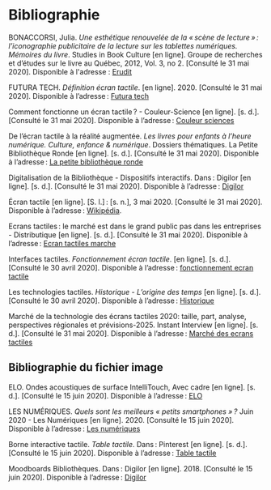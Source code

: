# Bibliographie #

BONACCORSI, Julia. *Une esthétique renouvelée de la « scène de lecture » : l’iconographie publicitaire de la lecture sur les tablettes numériques. Mémoires du livre*. Studies in Book Culture [en ligne]. Groupe de recherches et d’études sur le livre au Québec, 2012, Vol. 3, no 2. [Consulté le 31 mai 2020]. Disponible à l'adresse : [Erudit](https://www.erudit.org/fr/revues/memoires/2012-v3-n2-memoires0117/1009350ar/)

FUTURA TECH. *Définition écran tactile*. [en ligne]. 2020. [Consulté le 31 mai 2020]. Disponible à l’adresse : [Futura tech](https://www.futura-sciences.com/tech/definitions/technologie-ecran-tactile-539/)


Comment fonctionne un écran tactile ? - Couleur-Science [en ligne]. [s. d.]. [Consulté le 31 mai 2020]. Disponible à l’adresse : [Couleur sciences](https://couleur-science.eu/?d=4e0bec--comment-fonctionne-un-ecran-tactile)

De l’écran tactile à la réalité augmentée. *Les livres pour enfants à l’heure numérique. Culture, enfance & numérique*. Dossiers thématiques. La Petite Bibliothèque Ronde [en ligne]. [s. d.]. [Consulté le 31 mai 2020]. Disponible à l’adresse : [La petite bibliothèque ronde](http://www.lapetitebibliothequeronde.com/Ressources/Dossiers-thematiques/Culture-Enfance-Numerique/Les-livres-pour-enfants-a-l-heure-numerique/De-l-ecran-tactile-a-la-realite-augmentee)

Digitalisation de la Bibliothèque - Dispositifs interactifs. Dans : Digilor [en ligne]. [s. d.]. [Consulté le 31 mai 2020]. Disponible à l’adresse : [Digilor](https://www.digilor.fr/digitalisation-de-la-bibliotheque/)

Écran tactile [en ligne]. [S. l.] : [s. n.], 3 mai 2020. [Consulté le 31 mai 2020]. Disponible à l’adresse : [Wikipédia](https://fr.wikipedia.org/w/index.php?title=%C3%89cran_tactile&oldid=170387426). 

Ecrans tactiles : le marché est dans le grand public pas dans les entreprises - Distributique [en ligne]. [s. d.]. [Consulté le 31 mai 2020]. Disponible à l’adresse : [Ecran tactiles marche](https://www.distributique.com/actualites/lire-ecrans-tactiles-le-marche-est-dans-le-grand-public-pas-dans-les-entreprises-14341.html)

Interfaces tactiles. *Fonctionnement écran tactile*.  [en ligne]. [s. d.]. [Consulté le 30 avril 2020]. Disponible à l’adresse : [fonctionnement ecran tactile](http://interfacetactile.com/fonctionnement-ecran-tactile.php)

Les technologies tactiles. *Historique - L’origine des temps* [en ligne]. [s. d.]. [Consulté le 30 avril 2020]. Disponible à l’adresse : [Historique](http://igm.univ-mlv.fr/~dr/XPOSE2008/Les%20technologies%20tactiles/histo_origine.html)

Marché de la technologie des écrans tactiles 2020: taille, part, analyse, perspectives régionales et prévisions-2025. Instant Interview [en ligne]. [s. d.]. [Consulté le 31 mai 2020]. Disponible à l’adresse : [Marché des ecrans tactiles](https://www.linstant-interview.com/174950/marche-de-la-technologie-des-ecrans-tactiles-2020-taille-part-analyse-perspectives-regionales-et-previsions-2025/)

## Bibliographie du fichier image

ELO. Ondes acoustiques de surface IntelliTouch, Avec cadre [en ligne]. [s. d.]. [Consulté le 15 juin 2020]. Disponible à l’adresse : [ELO](http://www.elotouch.fr/touchscreen-components/catalog-product-view-id-82.html)

LES NUMÉRIQUES. *Quels sont les meilleurs « petits smartphones » ?* Juin 2020 - Les Numériques [en ligne]. 2020. [Consulté le 15 juin 2020]. Disponible à l’adresse : [Les numériques](https://www.lesnumeriques.com/telephone-portable/guide-achat-les-meilleurs-petits-smartphones-g65.html)

Borne interactive tactile. *Table tactile*. Dans : Pinterest [en ligne]. [s. d.]. [Consulté le 15 juin 2020]. Disponible à l’adresse : [Table tactile](https://www.pinterest.com/pin/838584393088767657/)

Moodboards Bibliothèques. Dans : Digilor [en ligne]. 2018. [Consulté le 15 juin 2020]. Disponible à l’adresse : [Digilor](https://www.digilor.fr/moodboards-bibliotheques/)
